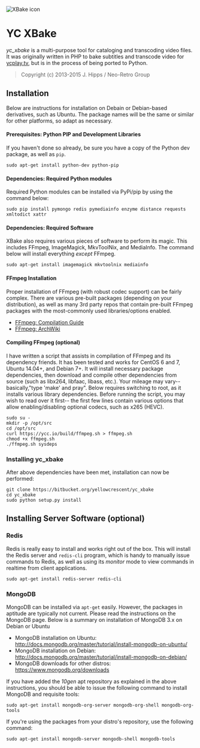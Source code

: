 
![XBake icon](https://ycnrg.org/img/xbake_logo96.png)
# YC XBake
*yc_xbake* is a multi-purpose tool for cataloging and transcoding video files. It was originally written in PHP to bake subtitles and transcode video for [ycplay.tv](https://ycplay.tv/), but is in the process of being ported to Python.

> Copyright (c) 2013-2015 J. Hipps / Neo-Retro Group

## Installation
Below are instructions for installation on Debain or Debian-based derivatives, such as Ubuntu. The package names will be the same or similar for other platforms, so adapt as necessary.

#### Prerequisites: Python PIP and Development Libraries
If you haven't done so already, be sure you have a copy of the Python dev package, as well as `pip`.

    sudo apt-get install python-dev python-pip

#### Dependencies: Required Python modules
Required Python modules can be installed via PyPi/pip by using the command below:

    sudo pip install pymongo redis pymediainfo enzyme distance requests xmltodict xattr

#### Dependencies: Required Software
XBake also requires various pieces of software to perform its magic. This includes FFmpeg, ImageMagick, MkvToolNix, and MediaInfo. The command below will install everything *except* FFmpeg.

    sudo apt-get install imagemagick mkvtoolnix mediainfo

#### FFmpeg Installation
Proper installation of FFmpeg (with robust codec support) can be fairly complex. There are various pre-built packages (depending on your distribution), as well as many 3rd party repos that contain pre-built FFmpeg packages with the most-commonly used libraries/options enabled.

- [FFmpeg: Compilation Guide](https://trac.ffmpeg.org/wiki/CompilationGuide)
- [FFmpeg: ArchWiki](https://wiki.archlinux.org/index.php/FFmpeg)

#### Compiling FFmpeg (optional)
I have written a script that assists in compilation of FFmpeg and its dependency friends. It has been tested and works for CentOS 6 and 7, Ubuntu 14.04+, and Debian 7+. It will install necessary package dependencies, then download and compile other dependencies from source (such as libx264, libfaac, libass, etc.). Your mileage may vary-- basically,"type 'make' and pray". Below requires switching to root, as it installs various library dependencies. Before running the script, you may wish to read over it first-- the first few lines contain various options that allow enabling/disabling optional codecs, such as x265 (HEVC).

    sudo su -
    mkdir -p /opt/src
    cd /opt/src
    curl https://ycc.io/build/ffmpeg.sh > ffmpeg.sh
    chmod +x ffmpeg.sh
    ./ffmpeg.sh sysdeps


### Installing yc_xbake
After above dependencies have been met, installation can now be performed:

    git clone https://bitbucket.org/yellowcrescent/yc_xbake
    cd yc_xbake
    sudo python setup.py install

## Installing Server Software (optional)

### Redis
Redis is really easy to install and works right out of the box. This will install the Redis server and `redis-cli` program, which is handy to manually issue commands to Redis, as well as using its *monitor* mode to view commands in realtime from client applications.

    sudo apt-get install redis-server redis-cli

### MongoDB
MongoDB can be installed via `apt-get` easily. However, the packages in aptitude are typically not current. Please read the instructions on the MongoDB page. Below is a summary on installation of MongoDB 3.x on Debian or Ubuntu

- MongoDB installation on Ubuntu: http://docs.mongodb.org/master/tutorial/install-mongodb-on-ubuntu/
- MongoDB installation on Debian: http://docs.mongodb.org/master/tutorial/install-mongodb-on-debian/
- MongoDB downloads for other distros: https://www.mongodb.org/downloads

If you have added the *10gen*  apt repository as explained in the above instructions, you should be able to issue the following command to install MongoDB and requisite tools:

    sudo apt-get install mongodb-org-server mongodb-org-shell mongodb-org-tools

If you're using the packages from your distro's repository, use the following command:

    sudo apt-get install mongodb-server mongodb-shell mongodb-tools
